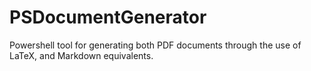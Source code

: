 # PSDocumentGenerator
Powershell tool for generating both PDF documents through the use of LaTeX, and Markdown equivalents.
